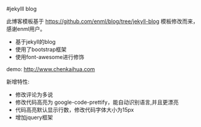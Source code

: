 #jekylll blog

此博客模板基于 https://github.com/enml/blog/tree/jekyll-blog 模板修改而来，感谢enml用户。

* 基于jekyll的blog
* 使用了bootstrap框架
* 使用font-awesome进行修饰

demo: http://www.chenkaihua.com

新增特性:

* 修改评论为多说
* 修改代码高亮为 google-code-prettify，能自动识别语言,并且更漂亮
* 代码高亮默认显示行数，修改代码字体大小为15px
* 增加jquery框架

